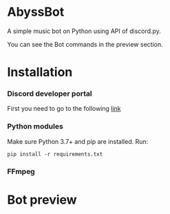 # AbyssBot
A simple music bot on Python using API of discord.py.

You can see the Bot commands in the preview section.

# Installation

### Discord developer portal
First you need to go to the following [link](https://discord.com/developers/applications) 

### Python modules
Make sure Python 3.7+ and pip are installed. Run:

```pip install -r requirements.txt```

### FFmpeg

# Bot preview
